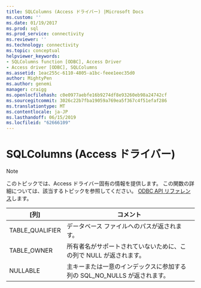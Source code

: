 ```yaml
---
title: SQLColumns (Access ドライバー) |Microsoft Docs
ms.custom: ''
ms.date: 01/19/2017
ms.prod: sql
ms.prod_service: connectivity
ms.reviewer: ''
ms.technology: connectivity
ms.topic: conceptual
helpviewer_keywords:
- SQLColumns function [ODBC], Access Driver
- Access driver [ODBC], SQLColumns
ms.assetid: 1eac255c-6110-4805-a1bc-feee1eec35d0
author: MightyPen
ms.author: genemi
manager: craigg
ms.openlocfilehash: c0e0977aebfe16b9274df8e93260eb98a24742cf
ms.sourcegitcommit: 3026c22b7fba19059a769ea5f367c4f51efaf286
ms.translationtype: MT
ms.contentlocale: ja-JP
ms.lasthandoff: 06/15/2019
ms.locfileid: "62666109"
---
```

# <a name="sqlcolumns-access-driver"></a>SQLColumns (Access ドライバー)
> [!NOTE]  
>  このトピックでは、Access ドライバー固有の情報を提供します。 この関数の詳細については、該当するトピックを参照してください。 [ODBC API リファレンス](../../odbc/reference/syntax/odbc-api-reference.md)します。  
  
|[列]|コメント|  
|------------|--------------|  
|TABLE_QUALIFIER|データベース ファイルへのパスが返されます。|  
|TABLE_OWNER|所有者名がサポートされていないために、この列で NULL が返されます。|  
|NULLABLE|主キーまたは一意のインデックスに参加する列の SQL_NO_NULLS が返されます。|
